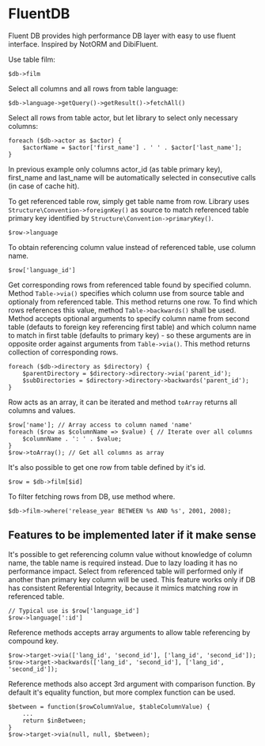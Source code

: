 # FluentDB

Fluent DB provides high performance DB layer with easy to use fluent interface.
Inspired by NotORM and DibiFluent.

Use table film:

	$db->film

Select all columns and all rows from table language:

	$db->language->getQuery()->getResult()->fetchAll()

Select all rows from table actor, but let library to select only necessary columns:

	foreach ($db->actor as $actor) {
		$actorName = $actor['first_name'] . ' ' . $actor['last_name'];
	}

In previous example only columns actor_id (as table primary key), first_name and last_name will be automatically selected
in consecutive calls (in case of cache hit).

To get referenced table row, simply get table name from row. Library uses `Structure\Convention->foreignKey()` as source to match
referenced table primary key identified by `Structure\Convention->primaryKey()`.

	$row->language

To obtain referencing column value instead of referenced table, use column name.

	$row['language_id']

Get corresponding rows from referenced table found by specified column. Method `Table->via()` specifies which column use from source table
and optionaly from referenced table. This method returns one row.
To find which rows references this value, method `Table->backwards()` shall be used. Method accepts optional arguments to specify
column name from second table (defauts to foreign key referencing first table) and which column name to match in first table
(defaults to primary key) - so these arguments are in opposite order against arguments from `Table->via()`. This method
returns collection of corresponding rows.

	foreach ($db->directory as $directory) {
		$parentDirectory = $directory->directory->via('parent_id');
		$subDirectories = $directory->directory->backwards('parent_id');
	}

Row acts as an array, it can be iterated and method `toArray` returns all columns and values.

	$row['name']; // Array access to column named 'name'
	foreach ($row as $columnName => $value) { // Iterate over all columns
		$columnName . ': ' . $value;
	}
	$row->toArray(); // Get all columns as array

It's also possible to get one row from table defined by it's id.

	$row = $db->film[$id]

To filter fetching rows from DB, use method where.

	$db->film->where('release_year BETWEEN %s AND %s', 2001, 2008);


Features to be implemented later if it make sense
--------------------------

It's possible to get referencing column value without knowledge of column name, the table name is required instead. Due to lazy loading
it has no performance impact. Select from referenced table will performed only if another than primary key column will be used.
This feature works only if DB has consistent Referential Integrity, because it mimics matching row in referenced table.

	// Typical use is $row['language_id']
	$row->language[':id']

Reference methods accepts array arguments to allow table referencing by compound key.

	$row->target->via(['lang_id', 'second_id'], ['lang_id', 'second_id']);
	$row->target->backwards(['lang_id', 'second_id'], ['lang_id', 'second_id']);

Reference methods also accept 3rd argument with comparison function. By default it's equality function, but more complex function
can be used.

	$between = function($rowColumnValue, $tableColumnValue) {
		...
		return $inBetween;
	}
	$row->target->via(null, null, $between);
